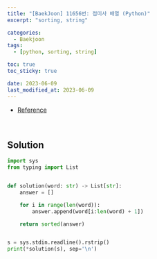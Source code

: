 ```yaml
---
title: "[BaekJoon] 11656번: 접미사 배열 (Python)"
excerpt: "sorting, string"

categories:
  - Baekjoon
tags:
  - [python, sorting, string]

toc: true
toc_sticky: true

date: 2023-06-09
last_modified_at: 2023-06-09
---
```


- [Reference](https://www.acmicpc.net/problem/11656)

<br>

## Solution

```python
import sys
from typing import List


def solution(word: str) -> List[str]:
    answer = []

    for i in range(len(word)):
        answer.append(word[i:len(word) + 1])

    return sorted(answer)


s = sys.stdin.readline().rstrip()
print(*solution(s), sep='\n')
```